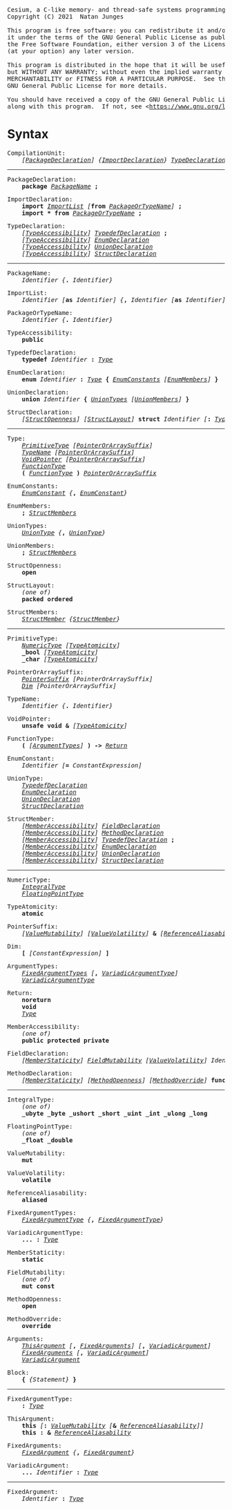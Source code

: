<pre>
Cesium, a C-like memory- and thread-safe systems programming language with near-zero-cost object-orientation.
Copyright (C) 2021  Natan Junges

This program is free software: you can redistribute it and/or modify
it under the terms of the GNU General Public License as published by
the Free Software Foundation, either version 3 of the License, or
(at your option) any later version.

This program is distributed in the hope that it will be useful,
but WITHOUT ANY WARRANTY; without even the implied warranty of
MERCHANTABILITY or FITNESS FOR A PARTICULAR PURPOSE.  See the
GNU General Public License for more details.

You should have received a copy of the GNU General Public License
along with this program.  If not, see &lt;<a href="https://www.gnu.org/licenses/">https://www.gnu.org/licenses/</a>&gt;.
</pre>

# Syntax

<pre>
CompilationUnit:
    <i>[</i><i><a href="#PackageDeclaration">PackageDeclaration</a></i><i>]</i> <i>{</i><i><a href="#ImportDeclaration">ImportDeclaration</a></i><i>}</i> <i><a href="#TypeDeclaration">TypeDeclaration</a></i>
</pre>

---

<pre>
<a id="PackageDeclaration">PackageDeclaration</a>:
    <b>package</b> <i><a href="#PackageName">PackageName</a></i> <b>;</b>
</pre>

<pre>
<a id="ImportDeclaration">ImportDeclaration</a>:
    <b>import</b> <i><a href="#ImportList">ImportList</a></i> <i>[</i><b>from</b> <i><a href="#PackageOrTypeName">PackageOrTypeName</a></i><i>]</i> <b>;</b>
    <b>import</b> <b>*</b> <b>from</b> <i><a href="#PackageOrTypeName">PackageOrTypeName</a></i> <b>;</b>
</pre>

<pre>
<a id="TypeDeclaration">TypeDeclaration</a>:
    <i>[</i><i><a href="#TypeAccessibility">TypeAccessibility</a></i><i>]</i> <i><a href="#TypedefDeclaration">TypedefDeclaration</a></i> <b>;</b>
    <i>[</i><i><a href="#TypeAccessibility">TypeAccessibility</a></i><i>]</i> <i><a href="#EnumDeclaration">EnumDeclaration</a></i>
    <i>[</i><i><a href="#TypeAccessibility">TypeAccessibility</a></i><i>]</i> <i><a href="#UnionDeclaration">UnionDeclaration</a></i>
    <i>[</i><i><a href="#TypeAccessibility">TypeAccessibility</a></i><i>]</i> <i><a href="#StructDeclaration">StructDeclaration</a></i>
</pre>

---

<pre>
<a id="PackageName">PackageName</a>:
    <i>Identifier</i> <i>{</i><b>.</b> <i>Identifier</i><i>}</i>
</pre>

<pre>
<a id="ImportList">ImportList</a>:
    <i>Identifier</i> <i>[</i><b>as</b> <i>Identifier</i><i>]</i> <i>{</i><b>,</b> <i>Identifier</i> <i>[</i><b>as</b> <i>Identifier</i><i>]</i><i>}</i>
</pre>

<pre>
<a id="PackageOrTypeName">PackageOrTypeName</a>:
    <i>Identifier</i> <i>{</i><b>.</b> <i>Identifier</i><i>}</i>
</pre>

<pre>
<a id="TypeAccessibility">TypeAccessibility</a>:
    <b>public</b>
</pre>

<pre>
<a id="TypedefDeclaration">TypedefDeclaration</a>:
    <b>typedef</b> <i>Identifier</i> <b>:</b> <i><a href="#Type">Type</a></i>
</pre>

<pre>
<a id="EnumDeclaration">EnumDeclaration</a>:
    <b>enum</b> <i>Identifier</i> <b>:</b> <i><a href="#Type">Type</a></i> <b>{</b> <i><a href="#EnumConstants">EnumConstants</a></i> <i>[</i><i><a href="#EnumMembers">EnumMembers</a></i><i>]</i> <b>}</b>
</pre>

<pre>
<a id="UnionDeclaration">UnionDeclaration</a>:
    <b>union</b> <i>Identifier</i> <b>{</b> <i><a href="#UnionTypes">UnionTypes</a></i> <i>[</i><i><a href="#UnionMembers">UnionMembers</a></i><i>]</i> <b>}</b>
</pre>

<pre>
<a id="StructDeclaration">StructDeclaration</a>:
    <i>[</i><i><a href="#StructOpenness">StructOpenness</a></i><i>]</i> <i>[</i><i><a href="#StructLayout">StructLayout</a></i><i>]</i> <b>struct</b> <i>Identifier</i> <i>[</i><b>:</b> <i><a href="#Type">Type</a></i><i>]</i> <b>{</b> <i>[</i><i><a href="#StructMembers">StructMembers</a></i><i>]</i> <b>}</b>
</pre>

---

<pre>
<a id="Type">Type</a>:
    <i><a href="#PrimitiveType">PrimitiveType</a></i> <i>[</i><i><a href="#PointerOrArraySuffix">PointerOrArraySuffix</a></i><i>]</i>
    <i><a href="#TypeName">TypeName</a></i> <i>[</i><i><a href="#PointerOrArraySuffix">PointerOrArraySuffix</a></i><i>]</i>
    <i><a href="#VoidPointer">VoidPointer</a></i> <i>[</i><i><a href="#PointerOrArraySuffix">PointerOrArraySuffix</a></i><i>]</i>
    <i><a href="#FunctionType">FunctionType</a></i>
    <b>(</b> <i><a href="#FunctionType">FunctionType</a></i> <b>)</b> <i><a href="#PointerOrArraySuffix">PointerOrArraySuffix</a></i>
</pre>

<pre>
<a id="EnumConstants">EnumConstants</a>:
    <i><a href="#EnumConstant">EnumConstant</a></i> <i>{</i><b>,</b> <i><a href="#EnumConstant">EnumConstant</a></i><i>}</i>
</pre>

<pre>
<a id="EnumMembers">EnumMembers</a>:
    <b>;</b> <i><a href="#StructMembers">StructMembers</a></i>
</pre>

<pre>
<a id="UnionTypes">UnionTypes</a>:
    <i><a href="#UnionType">UnionType</a></i> <i>{</i><b>,</b> <i><a href="#UnionType">UnionType</a></i><i>}</i>
</pre>

<pre>
<a id="UnionMembers">UnionMembers</a>:
    <b>;</b> <i><a href="#StructMembers">StructMembers</a></i>
</pre>

<pre>
<a id="StructOpenness">StructOpenness</a>:
    <b>open</b>
</pre>

<pre>
<a id="StructLayout">StructLayout</a>:
    <i>(one of)</i>
    <b>packed</b> <b>ordered</b>
</pre>

<pre>
<a id="StructMembers">StructMembers</a>:
    <i><a href="#StructMember">StructMember</a></i> <i>{</i><i><a href="#StructMember">StructMember</a></i><i>}</i>
</pre>

---

<pre>
<a id="PrimitiveType">PrimitiveType</a>:
    <i><a href="#NumericType">NumericType</a></i> <i>[</i><i><a href="#TypeAtomicity">TypeAtomicity</a></i><i>]</i>
    <b>_bool</b> <i>[</i><i><a href="#TypeAtomicity">TypeAtomicity</a></i><i>]</i>
    <b>_char</b> <i>[</i><i><a href="#TypeAtomicity">TypeAtomicity</a></i><i>]</i>
</pre>

<pre>
<a id="PointerOrArraySuffix">PointerOrArraySuffix</a>:
    <i><a href="#PointerSuffix">PointerSuffix</a></i> <i>[</i><i>PointerOrArraySuffix</i><i>]</i>
    <i><a href="#Dim">Dim</a></i> <i>[</i><i>PointerOrArraySuffix</i><i>]</i>
</pre>

<pre>
<a id="TypeName">TypeName</a>:
    <i>Identifier</i> <i>{</i><b>.</b> <i>Identifier</i><i>}</i>
</pre>

<pre>
<a id="VoidPointer">VoidPointer</a>:
    <b>unsafe</b> <b>void</b> <b>&</b> <i>[</i><i><a href="#TypeAtomicity">TypeAtomicity</a></i><i>]</i>
</pre>

<pre>
<a id="FunctionType">FunctionType</a>:
    <b>(</b> <i>[</i><i><a href="#ArgumentTypes">ArgumentTypes</a></i><i>]</i> <b>)</b> <b>-&gt;</b> <i><a href="#Return">Return</a></i>
</pre>

<pre>
<a id="EnumConstant">EnumConstant</a>:
    <i>Identifier</i> <i>[</i><b>=</b> <i>ConstantExpression</i><i>]</i>
</pre>

<pre>
<a id="UnionType">UnionType</a>:
    <i><a href="#TypedefDeclaration">TypedefDeclaration</a></i>
    <i><a href="#EnumDeclaration">EnumDeclaration</a></i>
    <i><a href="#UnionDeclaration">UnionDeclaration</a></i>
    <i><a href="#StructDeclaration">StructDeclaration</a></i>
</pre>

<pre>
<a id="StructMember">StructMember</a>:
    <i>[</i><i><a href="#MemberAccessibility">MemberAccessibility</a></i><i>]</i> <i><a href="#FieldDeclaration">FieldDeclaration</a></i>
    <i>[</i><i><a href="#MemberAccessibility">MemberAccessibility</a></i><i>]</i> <i><a href="#MethodDeclaration">MethodDeclaration</a></i>
    <i>[</i><i><a href="#MemberAccessibility">MemberAccessibility</a></i><i>]</i> <i><a href="#TypedefDeclaration">TypedefDeclaration</a></i> <b>;</b>
    <i>[</i><i><a href="#MemberAccessibility">MemberAccessibility</a></i><i>]</i> <i><a href="#EnumDeclaration">EnumDeclaration</a></i>
    <i>[</i><i><a href="#MemberAccessibility">MemberAccessibility</a></i><i>]</i> <i><a href="#UnionDeclaration">UnionDeclaration</a></i>
    <i>[</i><i><a href="#MemberAccessibility">MemberAccessibility</a></i><i>]</i> <i><a href="#StructDeclaration">StructDeclaration</a></i>
</pre>

---

<pre>
<a id="NumericType">NumericType</a>:
    <i><a href="#IntegralType">IntegralType</a></i>
    <i><a href="#FloatingPointType">FloatingPointType</a></i>
</pre>

<pre>
<a id="TypeAtomicity">TypeAtomicity</a>:
    <b>atomic</b>
</pre>

<pre>
<a id="PointerSuffix">PointerSuffix</a>:
    <i>[</i><i><a href="#ValueMutability">ValueMutability</a></i><i>]</i> <i>[</i><i><a href="#ValueVolatility">ValueVolatility</a></i><i>]</i> <b>&</b> <i>[</i><i><a href="#ReferenceAliasability">ReferenceAliasability</a></i><i>]</i> <i>[</i><i><a href="#TypeAtomicity">TypeAtomicity</a></i><i>]</i>
</pre>

<pre>
<a id="Dim">Dim</a>:
    <b>[</b> <i>[</i><i>ConstantExpression</i><i>]</i> <b>]</b>
</pre>

<pre>
<a id="ArgumentTypes">ArgumentTypes</a>:
    <i><a href="#FixedArgumentTypes">FixedArgumentTypes</a></i> <i>[</i><b>,</b> <i><a href="#VariadicArgumentType">VariadicArgumentType</a></i><i>]</i>
    <i><a href="#VariadicArgumentType">VariadicArgumentType</a></i>
</pre>

<pre>
<a id="Return">Return</a>:
    <b>noreturn</b>
    <b>void</b>
    <i><a href="#Type">Type</a></i>
</pre>

<pre>
<a id="MemberAccessibility">MemberAccessibility</a>:
    <i>(one of)</i>
    <b>public</b> <b>protected</b> <b>private</b>
</pre>

<pre>
<a id="FieldDeclaration">FieldDeclaration</a>:
    <i>[</i><i><a href="#MemberStaticity">MemberStaticity</a></i><i>]</i> <i><a href="#FieldMutability">FieldMutability</a></i> <i>[</i><i><a href="#ValueVolatility">ValueVolatility</a></i><i>]</i> <i>Identifier</i> <b>:</b> <i><a href="#Type">Type</a></i> <i>[</i><b>=</b> <i>ConstantExpression</i><i>]</i> <b>;</b>
</pre>

<pre>
<a id="MethodDeclaration">MethodDeclaration</a>:
    <i>[</i><i><a href="#MemberStaticity">MemberStaticity</a></i><i>]</i> <i>[</i><i><a href="#MethodOpenness">MethodOpenness</a></i><i>]</i> <i>[</i><i><a href="#MethodOverride">MethodOverride</a></i><i>]</i> <b>func</b> <i>Identifier</i> <b>(</b> <i>[</i><i><a href="#Arguments">Arguments</a></i><i>]</i> <b>)</b> <b>-&gt;</b> <i><a href="#Return">Return</a></i> <i><a href="#Block">Block</a></i>
</pre>

---

<pre>
<a id="IntegralType">IntegralType</a>:
    <i>(one of)</i>
    <b>_ubyte</b> <b>_byte</b> <b>_ushort</b> <b>_short</b> <b>_uint</b> <b>_int</b> <b>_ulong</b> <b>_long</b>
</pre>

<pre>
<a id="FloatingPointType">FloatingPointType</a>:
    <i>(one of)</i>
    <b>_float</b> <b>_double</b>
</pre>

<pre>
<a id="ValueMutability">ValueMutability</a>:
    <b>mut</b>
</pre>

<pre>
<a id="ValueVolatility">ValueVolatility</a>:
    <b>volatile</b>
</pre>

<pre>
<a id="ReferenceAliasability">ReferenceAliasability</a>:
    <b>aliased</b>
</pre>

<pre>
<a id="FixedArgumentTypes">FixedArgumentTypes</a>:
    <i><a href="#FixedArgumentType">FixedArgumentType</a></i> <i>{</i><b>,</b> <i><a href="#FixedArgumentType">FixedArgumentType</a></i><i>}</i>
</pre>

<pre>
<a id="VariadicArgumentType">VariadicArgumentType</a>:
    <b>...</b> <b>:</b> <i><a href="#Type">Type</a></i>
</pre>

<pre>
<a id="MemberStaticity">MemberStaticity</a>:
    <b>static</b>
</pre>

<pre>
<a id="FieldMutability">FieldMutability</a>:
    <i>(one of)</i>
    <b>mut</b> <b>const</b>
</pre>

<pre>
<a id="MethodOpenness">MethodOpenness</a>:
    <b>open</b>
</pre>

<pre>
<a id="MethodOverride">MethodOverride</a>:
    <b>override</b>
</pre>

<pre>
<a id="Arguments">Arguments</a>:
    <i><a href="#ThisArgument">ThisArgument</a></i> <i>[</i><b>,</b> <i><a href="#FixedArguments">FixedArguments</a></i><i>]</i> <i>[</i><b>,</b> <i><a href="#VariadicArgument">VariadicArgument</a></i><i>]</i>
    <i><a href="#FixedArguments">FixedArguments</a></i> <i>[</i><b>,</b> <i><a href="#VariadicArgument">VariadicArgument</a></i><i>]</i>
    <i><a href="#VariadicArgument">VariadicArgument</a></i>
</pre>

<pre>
<a id="Block">Block</a>:
    <b>{</b> <i>{</i><i>Statement</i><i>}</i> <b>}</b>
</pre>

---

<pre>
<a id="FixedArgumentType">FixedArgumentType</a>:
    <b>:</b> <i><a href="#Type">Type</a></i>
</pre>

<pre>
<a id="ThisArgument">ThisArgument</a>:
    <b>this</b> <i>[</i><b>:</b> <i><a href="#ValueMutability">ValueMutability</a></i> <i>[</i><b>&</b> <i><a href="#ReferenceAliasability">ReferenceAliasability</a></i><i>]</i><i>]</i>
    <b>this</b> <b>:</b> <b>&</b> <i><a href="#ReferenceAliasability">ReferenceAliasability</a></i>
</pre>

<pre>
<a id="FixedArguments">FixedArguments</a>:
    <i><a href="#FixedArgument">FixedArgument</a></i> <i>{</i><b>,</b> <i><a href="#FixedArgument">FixedArgument</a></i><i>}</i>
</pre>

<pre>
<a id="VariadicArgument">VariadicArgument</a>:
    <b>...</b> <i>Identifier</i> <b>:</b> <i><a href="#Type">Type</a></i>
</pre>

---

<pre>
<a id="FixedArgument">FixedArgument</a>:
    <i>Identifier</i> <b>:</b> <i><a href="#Type">Type</a></i>
</pre>
